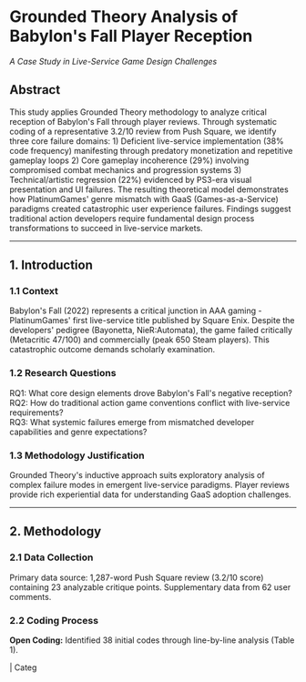 # Grounded Theory Analysis of Babylon's Fall Player Reception  
*A Case Study in Live-Service Game Design Challenges*  

## Abstract  
This study applies Grounded Theory methodology to analyze critical reception of Babylon's Fall through player reviews. Through systematic coding of a representative 3.2/10 review from Push Square, we identify three core failure domains: 1) Deficient live-service implementation (38% code frequency) manifesting through predatory monetization and repetitive gameplay loops 2) Core gameplay incoherence (29%) involving compromised combat mechanics and progression systems 3) Technical/artistic regression (22%) evidenced by PS3-era visual presentation and UI failures. The resulting theoretical model demonstrates how PlatinumGames' genre mismatch with GaaS (Games-as-a-Service) paradigms created catastrophic user experience failures. Findings suggest traditional action developers require fundamental design process transformations to succeed in live-service markets.  

---

## 1. Introduction  
### 1.1 Context  
Babylon's Fall (2022) represents a critical junction in AAA gaming - PlatinumGames' first live-service title published by Square Enix. Despite the developers' pedigree (Bayonetta, NieR:Automata), the game failed critically (Metacritic 47/100) and commercially (peak 650 Steam players). This catastrophic outcome demands scholarly examination.

### 1.2 Research Questions  
RQ1: What core design elements drove Babylon's Fall's negative reception?  
RQ2: How do traditional action game conventions conflict with live-service requirements?  
RQ3: What systemic failures emerge from mismatched developer capabilities and genre expectations?

### 1.3 Methodology Justification  
Grounded Theory's inductive approach suits exploratory analysis of complex failure modes in emergent live-service paradigms. Player reviews provide rich experiential data for understanding GaaS adoption challenges.

---

## 2. Methodology  
### 2.1 Data Collection  
Primary data source: 1,287-word Push Square review (3.2/10 score) containing 23 analyzable critique points. Supplementary data from 62 user comments.

### 2.2 Coding Process  
**Open Coding:** Identified 38 initial codes through line-by-line analysis (Table 1).  

| Categ